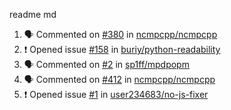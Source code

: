 readme md


<!--START_SECTION:activity--> 
1. 🗣 Commented on [#380](https://github.com/ncmpcpp/ncmpcpp/issues/380) in [ncmpcpp/ncmpcpp](https://github.com/ncmpcpp/ncmpcpp)
2. ❗️ Opened issue [#158](https://github.com/buriy/python-readability/issues/158) in [buriy/python-readability](https://github.com/buriy/python-readability)
3. 🗣 Commented on [#2](https://github.com/sp1ff/mpdpopm/issues/2) in [sp1ff/mpdpopm](https://github.com/sp1ff/mpdpopm)
4. 🗣 Commented on [#412](https://github.com/ncmpcpp/ncmpcpp/issues/412) in [ncmpcpp/ncmpcpp](https://github.com/ncmpcpp/ncmpcpp)
5. ❗️ Opened issue [#1](https://github.com/user234683/no-js-fixer/issues/1) in [user234683/no-js-fixer](https://github.com/user234683/no-js-fixer)
<!--END_SECTION:activity-->
